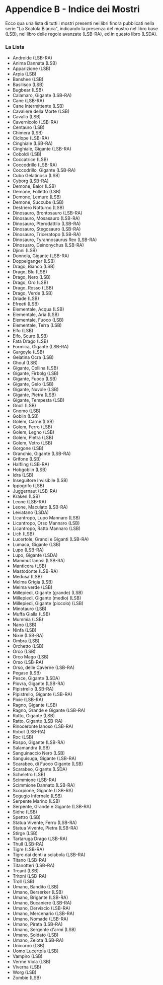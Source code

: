 # Appendice B - Indice dei Mostri

Ecco qua una lista di tutti i mostri presenti nei libri finora pubblicati nella serie "La Scatola Bianca", indicando la presenza del mostro nel libro base (LSB), nel libro delle regole avanzate (LSB-RA), ed in questo libro (LSDA).

### La Lista

-   Androide (LSB-RA)
-   Anima Dannata (LSB)
-   Apparizione (LSB)
-   Arpia (LSB)
-   Banshee (LSB)
-   Basilisco (LSB)
-   Bugbear (LSB)
-   Calamaro, Gigante (LSB-RA)
-   Cane (LSB-RA)
-   Cane Intermittente (LSB)
-   Cavaliere della Morte (LSB)
-   Cavallo (LSB)
-   Cavernicolo (LSB-RA)
-   Centauro (LSB)
-   Chimera (LSB)
-   Ciclope (LSB-RA)
-   Cinghiale (LSB-RA)
-   Cinghiale, Gigante (LSB-RA)
-   Coboldi (LSB)
-   Coccatrice (LSB)
-   Coccodrillo (LSB-RA)
-   Coccodrillo, Gigante (LSB-RA)
-   Cubo Gelatinoso (LSB)
-   Cyborg (LSB-RA)
-   Demone, Balor (LSB)
-   Demone, Folletto (LSB)
-   Demone, Lemure (LSB)
-   Demone, Succube (LSB)
-   Destriero Notturno (LSB)
-   Dinosauro, Brontosauro (LSB-RA)
-   Dinosauro, Mosasauro (LSB-RA)
-   Dinosauro, Pterodattilo (LSB-RA)
-   Dinosauro, Stegosauro (LSB-RA)
-   Dinosauro, Triceratopo (LSB-RA)
-   Dinosauro, Tyrannosaurus Rex (LSB-RA)
-   Dinosuaro, Deinonychus (LSB-RA)
-   Djinni (LSB)
-   Donnola, Gigante (LSB-RA)
-   Doppelganger (LSB)
-   Drago, Bianco (LSB)
-   Drago, Blu (LSB)
-   Drago, Nero (LSB)
-   Drago, Oro (LSB)
-   Drago, Rosso (LSB)
-   Drago, Verde (LSB)
-   Driade (LSB)
-   Efreeti (LSB)
-   Elementale, Acqua (LSB)
-   Elementale, Aria (LSB)
-   Elementale, Fuoco (LSB)
-   Elementale, Terra (LSB)
-   Elfo (LSB)
-   Elfo, Scuro (LSB)
-   Fata Drago (LSB)
-   Formica, Gigante (LSB-RA)
-   Gargoyle (LSB)
-   Gelatina Ocra (LSB)
-   Ghoul (LSB)
-   Gigante, Collina (LSB)
-   Gigante, Firbolg (LSB)
-   Gigante, Fuoco (LSB)
-   Gigante, Gelo (LSB)
-   Gigante, Nuvole (LSB)
-   Gigante, Pietra (LSB)
-   Gigante, Tempesta (LSB)
-   Gnoll (LSB)
-   Gnomo (LSB)
-   Goblin (LSB)
-   Golem, Carne (LSB)
-   Golem, Ferro (LSB)
-   Golem, Legno (LSB)
-   Golem, Pietra (LSB)
-   Golem, Vetro (LSB)
-   Gorgone (LSB)
-   Granchio, Gigante (LSB-RA)
-   Grifone (LSB)
-   Halfling (LSB-RA)
-   Hobgoblin (LSB)
-   Idra (LSB)
-   Inseguitore Invisibile (LSB)
-   Ippogrifo (LSB)
-   Juggernaut (LSB-RA)
-   Kraken (LSB)
-   Leone (LSB-RA)
-   Leone, Maculato (LSB-RA)
-   Leviatano (LSDA)
-   Licantropo, Lupo Mannaro (LSB)
-   Licantropo, Orso Mannaro (LSB)
-   Licantropo, Ratto Mannaro (LSB)
-   Lich (LSB)
-   Lucertole, Grandi e Giganti (LSB-RA)
-   Lumaca, Gigante (LSB)
-   Lupo (LSB-RA)
-   Lupo, Gigante (LSDA)
-   Mammut lanosi (LSB-RA)
-   Manticora (LSB)
-   Mastodonte (LSB-RA)
-   Medusa (LSB)
-   Melma Grigia (LSB)
-   Melma verde (LSB)
-   Millepiedi, Gigante (grande) (LSB)
-   Millepiedi, Gigante (medio) (LSB)
-   Millepiedi, Gigante (piccolo) (LSB)
-   Minotauro (LSB)
-   Muffa Gialla (LSB)
-   Mummia (LSB)
-   Nano (LSB)
-   Ninfa (LSB)
-   Nixie (LSB-RA)
-   Ombra (LSB)
-   Orchetto (LSB)
-   Orco (LSB)
-   Orco Mago (LSB)
-   Orso (LSB-RA)
-   Orso, delle Caverne (LSB-RA)
-   Pegaso (LSB)
-   Pesce, Gigante (LSDA)
-   Piovra, Gigante (LSB-RA)
-   Pipistrello (LSB-RA)
-   Pipistrello, Gigante (LSB-RA)
-   Pixie (LSB-RA)
-   Ragno, Gigante (LSB)
-   Ragno, Grande e Gigante (LSB-RA)
-   Ratto, Gigante (LSB)
-   Ratto, Gigante (LSB-RA)
-   Rinoceronte lanoso (LSB-RA)
-   Robot (LSB-RA)
-   Roc (LSB)
-   Rospo, Gigante (LSB-RA)
-   Salamandra (LSB)
-   Sanguinaccio Nero (LSB)
-   Sanguisuga, Gigante (LSB-RA)
-   Scarabeo, di Fuoco Gigante (LSB)
-   Scarabeo, Gigante (LSDA)
-   Scheletro (LSB)
-   Scimmione (LSB-RA)
-   Scimmione Dannato (LSB-RA)
-   Scorpione, Gigante (LSB-RA)
-   Segugio Infernale (LSB)
-   Serpente Marino (LSB)
-   Serpente, Grande e Gigante (LSB-RA)
-   Sidhe (LSB)
-   Spettro (LSB)
-   Statua Vivente, Ferro (LSB-RA)
-   Statua Vivente, Pietra (LSB-RA)
-   Stirge (LSB)
-   Tartaruga Drago (LSB-RA)
-   Thull (LSB-RA)
-   Tigre (LSB-RA)
-   Tigre dai denti a sciabola (LSB-RA)
-   Titano (LSB-RA)
-   Titanotteri (LSB-RA)
-   Treant (LSB)
-   Tritoni (LSB-RA)
-   Troll (LSB)
-   Umano, Bandito (LSB)
-   Umano, Berserker (LSB)
-   Umano, Brigante (LSB-RA)
-   Umano, Bucaniere (LSB-RA)
-   Umano, Derviscio (LSB-RA)
-   Umano, Mercenario (LSB-RA)
-   Umano, Nomade (LSB-RA)
-   Umano, Pirata (LSB-RA)
-   Umano, Sergente d'armi (LSB)
-   Umano, Soldato (LSB)
-   Umano, Zelota (LSB-RA)
-   Unicorno (LSB)
-   Uomo Lucertola (LSB)
-   Vampiro (LSB)
-   Verme Viola (LSB)
-   Viverna (LSB)
-   Worg (LSB)
-   Zombie (LSB)